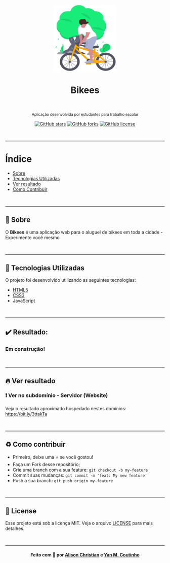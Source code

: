 <p align="center">
    <img alt="Logo" title="#logo" width="200px" src="./docs/media/img/left-image.png">
    <br>
</p>
<h1 align="center">Bikees</h1>
<br>
<p align="center"><small>Aplicação desenvolvida por estudantes para trabalho escolar</small></p>

<p align="center">
  <a href="https://github.com/AlisonChs/Projeto-Bikees/stargazers"><img alt="GitHub stars" src="https://img.shields.io/github/stars/YanMCoutinho/Projeto-Bikees"></a>
  <space> <space>
  <a href="https://github.com/AlisonChs/Projeto-Bikees/network/members"><img alt="GitHub forks" src="https://img.shields.io/github/forks/AlisonChs/Projeto-Bikees"></a>
  <space> <space>
  <a href="https://github.com/AlisonChs/Projeto-Bikees/blob/main/LICENSE"><img alt="GitHub license" src="https://img.shields.io/github/license/YanMCoutinho/Projeto-Bikees"></a>
</p>
      
<br>

---

# Índice

- [Sobre](#sobre)
- [Tecnologias Utilizadas](#tecnologias-utilizadas)
- [Ver resultado](#como-usar)
- [Como Contribuir](#como-contribuir)

<a id="sobre"></a>

<br>

---

## :bookmark: Sobre

O <strong>Bikees</strong> é uma aplicação web para o aluguel de bikees em toda a cidade - Experimente você mesmo

<br>

---

## :rocket: Tecnologias Utilizadas

O projeto foi desenvolvido utilizando as seguintes tecnologias:

- [HTML5](https://developer.mozilla.org/pt-BR/docs/Web/Guide/HTML/HTML5)
- [CSS3](https://developer.mozilla.org/pt-BR/docs/Web/CSS)
- <a href="https://developer.mozilla.org/pt-BR/docs/Web/JavaScript" style="text-decoration:none" > JavaScript </a>

<br>

---

## :heavy_check_mark: Resultado:

<h3>
Em construção!
</h3>

<br>

---

## :fire: Ver resultado


### :exclamation: Ver no subdomínio - Servidor (Website)
Veja o resultado aproximado hospedado nestes domínios:
https://bit.ly/3ttakTa

<br>

---

## :recycle: Como contribuir
- Primeiro, deixe uma ⭐ se você gostou!
- Faça um Fork desse repositório;
- Crie uma branch com a sua feature: `git checkout -b my-feature`
- Commit suas mudanças: `git commit -m 'feat: My new feature'`
- Push a sua branch: `git push origin my-feature`

<br>

---

## :memo: License

Esse projeto está sob a licença MIT. Veja o arquivo [LICENSE](LICENSE.md) para mais detalhes.

<br>

---

<h4 align="center">
    Feito com 💜 por <a href="https://www.linkedin.com/in/alisonchs" target="_blank">Alison Christian</a> 
    e <a href="https://github.com/YanMCoutinho">Yan M. Coutinho</a>
</h4>
